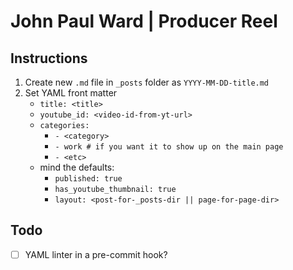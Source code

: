 # John Paul Ward | Producer Reel

## Instructions
1. Create new `.md` file in `_posts` folder as `YYYY-MM-DD-title.md`
2. Set YAML front matter
    - `title: <title>`
    - `youtube_id: <video-id-from-yt-url>`
    - `categories:`
        - `- <category>`
        - `- work # if you want it to show up on the main page`
        - `- <etc>`
    - mind the defaults:
        - `published: true`
        - `has_youtube_thumbnail: true`
        - `layout: <post-for-_posts-dir || page-for-page-dir>`




## Todo

- [ ] YAML linter in a pre-commit hook?
